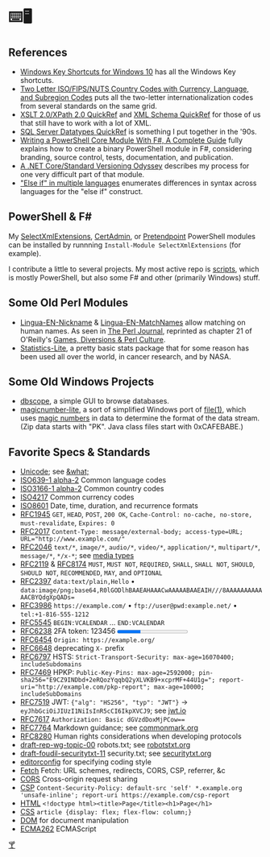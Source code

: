 ⌨️🖥️
====

References
----------

- [Windows Key Shortcuts for Windows 10](windowskey.md) has all the Windows Key shortcuts.
- [Two Letter ISO/FIPS/NUTS Country Codes with Currency, Language, and Subregion Codes](countries.html) puts all the
  two-letter internationalization codes from several standards on the same grid.
- [XSLT 2.0/XPath 2.0 QuickRef](xslt2.md) and [XML Schema QuickRef](xsd.md) for those of us that still have to work with
  a lot of XML.
- [SQL Server Datatypes QuickRef](mssqldatatypes.html) is something I put together in the '90s.
- [Writing a PowerShell Core Module With F#, A Complete Guide](fspsmodule.md) fully explains how to create a binary
  PowerShell module in F#, considering branding, source control, tests, documentation, and publication.
- [A .NET Core/Standard Versioning Odyssey](version-odyssey.md) describes my process for one very difficult part of that module.
- ["Else if" in multiple languages](else.md) enumerates differences in syntax across languages for the "else if" construct.

PowerShell & F#
---------------

My [SelectXmlExtensions][], [CertAdmin][], or [Pretendpoint][] PowerShell modules can be installed by runnning
`Install-Module SelectXmlExtensions` (for example).

I contribute a little to several projects.
My most active repo is [scripts](https://github.com/brianary/scripts), which is mostly PowerShell, but also some F# and other
(primarily Windows) stuff.

[SelectXmlExtensions]: https://powershellgallery.com/packages/SelectXmlExtensions/ "PowerShell cmdlets that Select-Xml can compose into pipelines"
[CertAdmin]: https://www.powershellgallery.com/packages/CertAdmin/ "Manage certificates and their permissions on a Windows server."
[Pretendpoint]: https://www.powershellgallery.com/packages/Pretendpoint/ "Pretend Endpoint, the disposable web server."

Some Old Perl Modules
---------------------

- [Lingua-EN-Nickname](https://github.com/brianary/Lingua-EN-Nickname)
& [Lingua-EN-MatchNames](https://github.com/brianary/Lingua-EN-MatchNames) allow matching on human names.
As seen in [The Perl Journal](http://www.foo.be/docs/tpj/issues/vol5_3/tpj0503-0009.html), reprinted as
chapter 21 of O'Reilly's [Games, Diversions & Perl Culture](http://shop.oreilly.com/product/9780596003128.do).
- [Statistics-Lite](https://github.com/brianary/Statistics-Lite), a pretty basic stats package that for some
reason has been used all over the world, in cancer research, and by NASA.

Some Old Windows Projects
-------------------------

- [dbscope](https://github.com/brianary/dbscope), a simple GUI to browse databases.
- [magicnumber-lite](https://github.com/brianary/magicnumber-lite), a sort of simplified Windows port of
  [file(1)](http://linux.die.net/man/1/file), which uses
  [magic numbers](http://en.wikipedia.org/wiki/List_of_file_signatures) in data to determine the format of the data stream.
  (Zip data starts with "PK". Java class files start with 0xCAFEBABE.)

Favorite Specs & Standards
--------------------------

- [Unicode][]; see [&amp;what;][]
- [ISO639-1 alpha-2][] Common language codes
- [ISO3166-1 alpha-2][] Common country codes
- [ISO4217][] Common currency codes
- [ISO8601][] Date, time, duration, and recurrence formats
- [RFC1945][] `GET`, `HEAD`, `POST`, `200 OK`, `Cache-Control: no-cache, no-store, must-revalidate`, `Expires: 0`
- [RFC2017][] `Content-Type: message/external-body; access-type=URL; URL="http://www.example.com/"`
- [RFC2046][] `text/*`, `image/*`, `audio/*`, `video/*`, `application/*`, `multipart/*`, `message/*`, `*/x-*`; see [media types][]
- [RFC2119][] & [RFC8174][] `MUST`, `MUST NOT`, `REQUIRED`, `SHALL`, `SHALL NOT`, `SHOULD`, `SHOULD NOT`, `RECOMMENDED`,  `MAY`, and `OPTIONAL`
- [RFC2397][] `data:text/plain,Hello` • `data:image/png;base64,R0lGODlhBAAEAHAAACwAAAAABAAEAIH///8AAAAAAAAAAAACBYQdgXpQADs=`
- [RFC3986][] `https://example.com/` • `ftp://user@pwd:example.net/` • `tel:+1-816-555-1212`
- [RFC5545][] `BEGIN:VCALENDAR` … `END:VCALENDAR`
- [RFC6238][] 2FA token: 123456 <progress max="6" value="2" />
- [RFC6454][] `Origin: https://example.org/`
- [RFC6648][] deprecating `X-` prefix
- [RFC6797][] HSTS: `Strict-Transport-Security: max-age=16070400; includeSubdomains`
- [RFC7469][] HPKP: `Public-Key-Pins: max-age=2592000; pin-sha256="E9CZ9INDbd+2eRQozYqqbQ2yXLVKB9+xcprMF+44U1g="; report-uri="http://example.com/pkp-report"; max-age=10000; includeSubDomains`
- [RFC7519][] JWT: `{"alg": "HS256", "typ": "JWT"}` → `eyJhbGciOiJIUzI1NiIsInR5cCI6IkpXVCJ9`; see [jwt.io][]
- [RFC7617][] `Authorization: Basic dGVzdDoxMjPCow==`
- [RFC7764][] Markdown guidance; see [commonmark.org][]
- [RFC8280][] Human rights considerations when developing protocols
- [draft-rep-wg-topic-00][] robots.txt; see [robotstxt.org][]
- [draft-foudil-securitytxt-11][] security.txt; see [securitytxt.org][]
- [editorconfig][] for specifying coding style
- [Fetch][] Fetch: URL schemes, redirects, CORS, CSP, referrer, &c
- [CORS][] Cross-origin request sharing
- [CSP][] `Content-Security-Policy: default-src 'self' *.example.org 'unsafe-inline'; report-uri https://example.com/csp-report`
- [HTML][] `<!doctype html><title>Page</title><h1>Page</h1>`
- [CSS][] `article {display: flex; flex-flow: column;}`
- [DOM][] for document manipulation
- [ECMA262][] ECMAScript

[Unicode]: https://home.unicode.org/
[ISO639-1 alpha-2]: https://en.wikipedia.org/wiki/List_of_ISO_639-1_codes#Table_of_all_possible_two_letter_codes "ISO639-1 alpha-2 Two-letter language codes"
[ISO3166-1 alpha-2]: https://en.wikipedia.org/wiki/ISO_3166-1_alpha-2#Decoding_table "ISO3166-1 alpha-2 Two-letter country codes"
[ISO4217]: https://en.wikipedia.org/wiki/ISO_4217#Active_codes
[ISO8601]: https://en.wikipedia.org/wiki/ISO_8601 "Date, time, duration, and recurrence formats"
[RFC1945]: https://tools.ietf.org/html/rfc1945 "Hypertext Transfer Protocol -- HTTP/1.0"
[RFC2017]: https://tools.ietf.org/html/rfc2017 "Definition of the URL MIME External-Body Access-Type"
[RFC2046]: https://tools.ietf.org/html/rfc2046 "Multipurpose Internet Mail Extensions (MIME) Part Two: Media Types"
[RFC2119]: https://tools.ietf.org/html/rfc2119 "Key words for use in RFCs to Indicate Requirement Levels"
[RFC2397]: https://tools.ietf.org/html/rfc2397 "The 'data' URL scheme"
[RFC3986]: https://tools.ietf.org/html/rfc3986 "Uniform Resource Identifier (URI): Generic Syntax"
[RFC5545]: https://tools.ietf.org/html/rfc5545 "Internet Calendaring and Scheduling Core Object Specification (iCalendar)"
[RFC6238]: https://tools.ietf.org/html/rfc6238 "TOTP: Time-Based One-Time Password Algorithm"
[RFC6454]: https://tools.ietf.org/html/rfc6454 "The Web Origin Concept"
[RFC6648]: https://tools.ietf.org/html/rfc6648 "Deprecating the 'X-' Prefix and Similar Constructs in Application Protocols"
[RFC6797]: https://tools.ietf.org/html/rfc6797 "HTTP Strict Transport Security (HSTS)"
[RFC7469]: https://tools.ietf.org/html/rfc7469 "Public Key Pinning Extension for HTTP"
[RFC7519]: https://tools.ietf.org/html/rfc7519 "JSON Web Token (JWT)"
[RFC7617]: https://tools.ietf.org/html/rfc7617 "The 'Basic' HTTP Authentication Scheme"
[RFC7764]: https://tools.ietf.org/html/rfc7764 "Guidance on Markdown: Design Philosophies, Stability Strategies, and Select Registrations"
[RFC8174]: https://tools.ietf.org/html/rfc8174 "Ambiguity of Uppercase vs Lowercase in RFC 2119 Key Words"
[RFC8280]: https://tools.ietf.org/html/rfc8280 "Research into Human Rights Protocol Considerations"
[draft-rep-wg-topic-00]: https://tools.ietf.org/html/draft-rep-wg-topic-00 "Robots Exclusion Protocol"
[draft-foudil-securitytxt-11]: https://tools.ietf.org/html/draft-foudil-securitytxt-11 "A File Format to Aid in Security Vulnerability Disclosure"
[editorconfig]: https://editorconfig.org/
[Fetch]: https://fetch.spec.whatwg.org/ "WHATWG Fetch Living Standard"
[CORS]: https://w3c.github.io/webappsec-cors-for-developers/ "CORS for Developers"
[CSP]: https://www.w3.org/TR/CSP3/ "Content Security Policy Level 3"
[HTML]: https://html.spec.whatwg.org/ "WHATWG HTML Living Standard"
[CSS]: https://www.w3.org/Style/CSS/Overview.en.html "Cascading Style Sheets"
[DOM]: https://dom.spec.whatwg.org/ "WHATWG DOM Living Standard"
[ECMA262]: https://tc39.es/ecma262/ "ECMAScript Language Specification"

[media types]: https://www.iana.org/assignments/media-types/media-types.xhtml "IANA-registered media types list"
[jwt.io]: https://jwt.io/ "JSON Web Tokens"
[commonmark.org]: https://commonmark.org/
[robotstxt.org]: https://www.robotstxt.org/ "The Web Robots Pages"
[securitytxt.org]: https://securitytxt.org/ "A proposed standard which allows websites to define security policies"
[&amp;what;]: http://www.amp-what.com/ "Unicode character search"

[🍸](Friday.ics)
